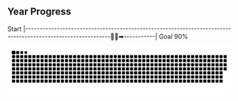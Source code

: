 ## Year Progress
Start |------------------------------------------------------------------------------------------------------------🚴‍♂️➡-----------| Goal 90%

![github-contribution-grid-snake](https://raw.githubusercontent.com/takumi12311123/takumi12311123/master/img/snake.svg) 
